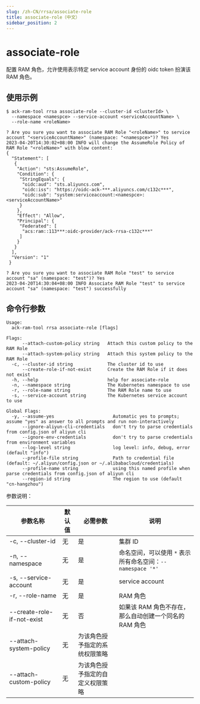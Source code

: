 ```yaml
---
slug: /zh-CN/rrsa/associate-role
title: associate-role（中文）
sidebar_position: 2
---
```


# associate-role

配置 RAM 角色，允许使用表示特定 service account 身份的 oidc token 扮演该 RAM 角色。

## 使用示例

```shell
$ ack-ram-tool rrsa associate-role --cluster-id <clusterId> \
  --namespace <namespce> --service-account <serviceAccountName> \
  --role-name <roleName>

? Are you sure you want to associate RAM Role "<roleName>" to service account "<serviceAccountName>" (namespace: "<namespce>")? Yes
2023-04-20T14:30:02+08:00 INFO will change the AssumeRole Policy of RAM Role "<roleName>" with blow content:
{
  "Statement": [
   {
    "Action": "sts:AssumeRole",
    "Condition": {
     "StringEquals": {
      "oidc:aud": "sts.aliyuncs.com",
      "oidc:iss": "https://oidc-ack-***.aliyuncs.com/c132c***",
      "oidc:sub": "system:serviceaccount:<namespce>:<serviceAccountName>"
     }
    },
    "Effect": "Allow",
    "Principal": {
     "Federated": [
      "acs:ram::113***:oidc-provider/ack-rrsa-c132c***"
     ]
    }
   }
  ],
  "Version": "1"
 }

? Are you sure you want to associate RAM Role "test" to service account "sa" (namespace: "test")? Yes
2023-04-20T14:30:04+08:00 INFO Associate RAM Role "test" to service account "sa" (namespace: "test") successfully
```

## 命令行参数

```
Usage:
  ack-ram-tool rrsa associate-role [flags]

Flags:
      --attach-custom-policy string   Attach this custom policy to the RAM Role
      --attach-system-policy string   Attach this system policy to the RAM Role
  -c, --cluster-id string             The cluster id to use
      --create-role-if-not-exist      Create the RAM Role if it does not exist
  -h, --help                          help for associate-role
  -n, --namespace string              The Kubernetes namespace to use
  -r, --role-name string              The RAM Role name to use
  -s, --service-account string        The Kubernetes service account to use

Global Flags:
  -y, --assume-yes                      Automatic yes to prompts; assume "yes" as answer to all prompts and run non-interactively
      --ignore-aliyun-cli-credentials   don't try to parse credentials from config.json of aliyun cli
      --ignore-env-credentials          don't try to parse credentials from environment variables
      --log-level string                log level: info, debug, error (default "info")
      --profile-file string             Path to credential file (default: ~/.aliyun/config.json or ~/.alibabacloud/credentials)
      --profile-name string             using this named profile when parse credentials from config.json of aliyun cli
      --region-id string                The region to use (default "cn-hangzhou")
```

参数说明：

| 参数名称                       | 默认值 | 必需参数             | 说明                                       |
|----------------------------|-----|------------------|------------------------------------------|
| -c, --cluster-id           | 无   | 是                | 集群 ID                                    |
| -n, --namespace            | 无   | 是                | 命名空间，可以使用 `*` 表示所有命名空间：`--namespace '*'` |
| -s, --service-account      | 无   | 是                | service account                          |
| -r, --role-name            | 无   | 是                | RAM 角色                                   |
| --create-role-if-not-exist | 无   | 否                | 如果该 RAM 角色不存在，那么自动创建一个同名的 RAM 角色         |
| --attach-system-policy     | 无   | 为该角色授予指定的系统权限策略  |                                          |
| --attach-custom-policy     | 无   | 为该角色授予指定的自定义权限策略 |                                          |
